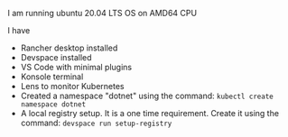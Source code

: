 I am running ubuntu 20.04 LTS OS on AMD64 CPU

I have
- Rancher desktop installed
- Devspace installed
- VS Code with minimal plugins
- Konsole terminal
- Lens to monitor Kubernetes
- Created a namespace "dotnet" using the command:
    `kubectl create namespace dotnet`
- A local registry setup. It is a one time requirement. 
    Create it using the command:
    `devspace run setup-registry`